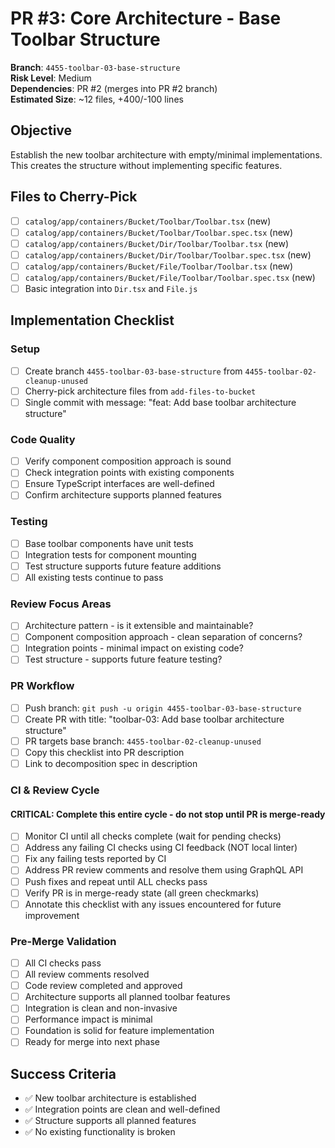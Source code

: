 <!-- markdownlint-disable line-length -->
# PR #3: Core Architecture - Base Toolbar Structure

**Branch**: `4455-toolbar-03-base-structure`  
**Risk Level**: Medium  
**Dependencies**: PR #2 (merges into PR #2 branch)  
**Estimated Size**: ~12 files, +400/-100 lines

## Objective

Establish the new toolbar architecture with empty/minimal implementations. This creates the structure without implementing specific features.

## Files to Cherry-Pick

- [ ] `catalog/app/containers/Bucket/Toolbar/Toolbar.tsx` (new)
- [ ] `catalog/app/containers/Bucket/Toolbar/Toolbar.spec.tsx` (new)
- [ ] `catalog/app/containers/Bucket/Dir/Toolbar/Toolbar.tsx` (new)
- [ ] `catalog/app/containers/Bucket/Dir/Toolbar/Toolbar.spec.tsx` (new)
- [ ] `catalog/app/containers/Bucket/File/Toolbar/Toolbar.tsx` (new)
- [ ] `catalog/app/containers/Bucket/File/Toolbar/Toolbar.spec.tsx` (new)
- [ ] Basic integration into `Dir.tsx` and `File.js`

## Implementation Checklist

### Setup

- [ ] Create branch `4455-toolbar-03-base-structure` from `4455-toolbar-02-cleanup-unused`
- [ ] Cherry-pick architecture files from `add-files-to-bucket`
- [ ] Single commit with message: "feat: Add base toolbar architecture structure"

### Code Quality

- [ ] Verify component composition approach is sound
- [ ] Check integration points with existing components
- [ ] Ensure TypeScript interfaces are well-defined
- [ ] Confirm architecture supports planned features

### Testing

- [ ] Base toolbar components have unit tests
- [ ] Integration tests for component mounting
- [ ] Test structure supports future feature additions
- [ ] All existing tests continue to pass

### Review Focus Areas

- [ ] Architecture pattern - is it extensible and maintainable?
- [ ] Component composition approach - clean separation of concerns?
- [ ] Integration points - minimal impact on existing code?
- [ ] Test structure - supports future feature testing?

### PR Workflow

- [ ] Push branch: `git push -u origin 4455-toolbar-03-base-structure`
- [ ] Create PR with title: "toolbar-03: Add base toolbar architecture structure"
- [ ] PR targets base branch: `4455-toolbar-02-cleanup-unused`
- [ ] Copy this checklist into PR description
- [ ] Link to decomposition spec in description

### CI & Review Cycle

#### CRITICAL: Complete this entire cycle - do not stop until PR is merge-ready

- [ ] Monitor CI until all checks complete (wait for pending checks)
- [ ] Address any failing CI checks using CI feedback (NOT local linter)  
- [ ] Fix any failing tests reported by CI
- [ ] Address PR review comments and resolve them using GraphQL API
- [ ] Push fixes and repeat until ALL checks pass
- [ ] Verify PR is in merge-ready state (all green checkmarks)
- [ ] Annotate this checklist with any issues encountered for future improvement

### Pre-Merge Validation

- [ ] All CI checks pass
- [ ] All review comments resolved
- [ ] Code review completed and approved
- [ ] Architecture supports all planned toolbar features
- [ ] Integration is clean and non-invasive
- [ ] Performance impact is minimal
- [ ] Foundation is solid for feature implementation
- [ ] Ready for merge into next phase

## Success Criteria

- ✅ New toolbar architecture is established
- ✅ Integration points are clean and well-defined
- ✅ Structure supports all planned features
- ✅ No existing functionality is broken

